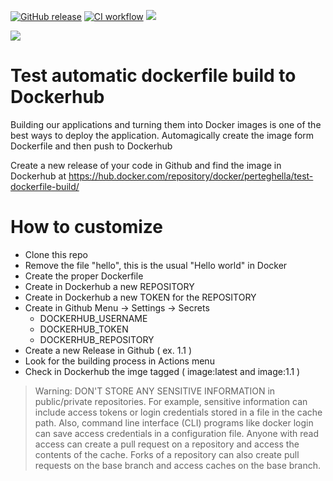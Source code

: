 [![GitHub release](https://img.shields.io/github/release/perteghella/test-dockerfile-build?style=flat)](https://github.com/perteghella/test-dockerfile-build/releases/latest)
[![CI workflow](https://img.shields.io/github/workflow/status/perteghella/test-dockerfile-build/test?label=ci&logo=github&style=flat)](https://github.com/perteghella/test-dockerfile-build/actions?workflow=ci)
![](https://img.shields.io/github/languages/count/perteghella/test-dockerfile-build?style=flat)

![](https://img.shields.io/badge/docker-%230db7ed.svg?style=for-the-badge&logo=docker&logoColor=white)

# Test automatic dockerfile build to Dockerhub

Building our applications and turning them into Docker images is one of the best ways to deploy the application. 
Automagically create the image form Dockerfile and then push to Dockerhub

Create a new release of your code in Github and find the image in Dockerhub at https://hub.docker.com/repository/docker/perteghella/test-dockerfile-build/

# How to customize

- Clone this repo
- Remove the file "hello", this is the usual "Hello world" in Docker
- Create the proper Dockerfile
- Create in Dockerhub a new REPOSITORY
- Create in Dockerhub a new TOKEN for the REPOSITORY
- Create in Github Menu -> Settings -> Secrets
  - DOCKERHUB_USERNAME
  - DOCKERHUB_TOKEN
  - DOCKERHUB_REPOSITORY
 - Create a new Release in Github ( ex. 1.1 )
 - Look for the building process in Actions menu
 - Check in Dockerhub the imge tagged ( image:latest and image:1.1 )
 
 > Warning: DON'T STORE ANY SENSITIVE INFORMATION in public/private repositories. For example, sensitive information can include access tokens or login credentials stored in a file in the cache path. Also, command line interface (CLI) programs like docker login can save access credentials in a configuration file. Anyone with read access can create a pull request on a repository and access the contents of the cache. Forks of a repository can also create pull requests on the base branch and access caches on the base branch.
